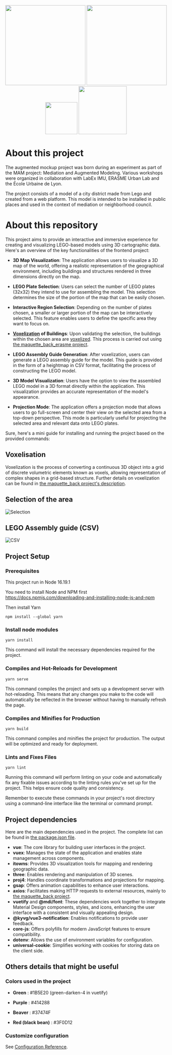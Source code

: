 <p align="center">
    <img src="https://upload.wikimedia.org/wikipedia/fr/thumb/b/b8/Logo_M%C3%A9tropole_Lyon_-_2022.svg/1200px-Logo_M%C3%A9tropole_Lyon_-_2022.svg.png" width="250">
    <img src="https://upload.wikimedia.org/wikipedia/fr/7/77/Logo_Universit%C3%A9_de_Lyon.png" width="250">
    <img src="https://images.exo-dev.fr/Logo_DatAgora.png" width="100">
    <img src="https://images.exo-dev.fr/white_creation_exo_dev.png" width="150">
</p>


# About this project

The augmented mockup project was born during an experiment as part of the MAM project: Mediation and Augmented Modeling. Various workshops were organized in collaboration with LabEx IMU, ERASME Urban Lab and the École Urbaine de Lyon.

The project consists of a model of a city district made from Lego and created from a web platform. This model is intended to be installed in public places and used in the context of mediation or neighborhood council.

# About this repository

This project aims to provide an interactive and immersive experience for creating and visualizing LEGO-based models using 3D cartographic data. Here's an overview of the key functionalities of the frontend project:

- **3D Map Visualization**: The application allows users to visualize a 3D map of the world, offering a realistic representation of the geographical environment, including buildings and structures rendered in three dimensions directly on the map.

- **LEGO Plate Selection**: Users can select the number of LEGO plates (32x32) they intend to use for assembling the model. This selection determines the size of the portion of the map that can be easily chosen.

- **Interactive Region Selection**: Depending on the number of plates chosen, a smaller or larger portion of the map can be interactively selected. This feature enables users to define the specific area they want to focus on.

- **[Voxelization](#voxelisation) of Buildings**: Upon validating the selection, the buildings within the chosen area are [voxelized](#voxelisation). This process is carried out using [the maquette_back_erasme project](https://github.com/datagora-erasme/maquette_back).

- **LEGO Assembly Guide Generation**: After voxelization, users can generate a LEGO assembly guide for the model. This guide is provided in the form of a heightmap in CSV format, facilitating the process of constructing the LEGO model.

- **3D Model Visualization**: Users have the option to view the assembled LEGO model in a 3D format directly within the application. This visualization provides an accurate representation of the model's appearance.

- **Projection Mode**: The application offers a projection mode that allows users to go full-screen and center their view on the selected area from a top-down perspective. This mode is particularly useful for projecting the selected area and relevant data onto LEGO plates.

Sure, here's a mini guide for installing and running the project based on the provided commands:

## Voxelisation

Voxelization is the process of converting a continuous 3D object into a grid of discrete volumetric elements known as voxels, allowing representation of complex shapes in a grid-based structure. Further details on voxelization can be found in [the maquette_back project's description](https://github.com/datagora-erasme/maquette_back/blob/main/README.md#voxelization-).

## Selection of the area

![Selection](https://i.imgur.com/oYZk0ZP.png)

## LEGO Assembly guide (CSV)


![CSV](https://i.imgur.com/ugwL2c0.png)


## Project Setup

### Prerequisites
This project run in Node 16.19.1

You need to install Node and NPM first
https://docs.npmjs.com/downloading-and-installing-node-js-and-npm

Then install Yarn
```
npm install --global yarn
```

### Install node modules
```
yarn install
```

This command will install the necessary dependencies required for the project.

### Compiles and Hot-Reloads for Development
```
yarn serve
```

This command compiles the project and sets up a development server with hot-reloading. This means that any changes you make to the code will automatically be reflected in the browser without having to manually refresh the page.

### Compiles and Minifies for Production
```
yarn build
```

This command compiles and minifies the project for production. The output will be optimized and ready for deployment.

### Lints and Fixes Files
```
yarn lint
```

Running this command will perform linting on your code and automatically fix any fixable issues according to the linting rules you've set up for the project. This helps ensure code quality and consistency.

Remember to execute these commands in your project's root directory using a command-line interface like the terminal or command prompt.

## Project dependencies

Here are the main dependencies used in the project. The complete list can be found in [the package.json file](./package.json).

- **vue**: The core library for building user interfaces in the project.
- **vuex**: Manages the state of the application and enables state management across components.
- **itowns**: Provides 3D visualization tools for mapping and rendering geographic data.
- **three**: Enables rendering and manipulation of 3D scenes.
- **proj4**: Handles coordinate transformations and projections for mapping.
- **gsap**: Offers animation capabilities to enhance user interactions.
- **axios**: Facilitates making HTTP requests to external resources, mainly to [the maquette_back project](https://github.com/datagora-erasme/maquette_back/).
- **vuetify** and **@mdi/font**: These dependencies work together to integrate Material Design components, styles, and icons, enhancing the user interface with a consistent and visually appealing design.
- **@kyvg/vue3-notification**: Enables notifications to provide user feedback.
- **core-js**: Offers polyfills for modern JavaScript features to ensure compatibility.
- **dotenv**: Allows the use of environment variables for configuration.
- **universal-cookie**: Simplifies working with cookies for storing data on the client side.

## Others details that might be useful

### Colors used in the project

- **Green** : #1B5E20 (green-darken-4 in vuetify)

- **Purple** : #414288

- **Beaver** : #37474F

- **Red (black bean)** : #3F0D12

### Customize configuration
See [Configuration Reference](https://cli.vuejs.org/config/).
